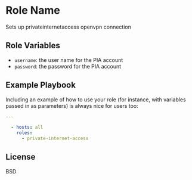 Role Name
=========

Sets up privateinternetaccess openvpn connection

Role Variables
--------------

  - `username`: the user name for the PIA account
  - `password`: the password for the PIA account

Example Playbook
----------------

Including an example of how to use your role (for instance, with variables passed in as parameters) is always nice for users too:

```yaml
---

  - hosts: all
    roles:
      - private-internet-access
```

License
-------

BSD
